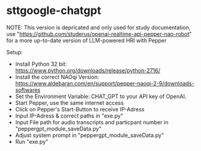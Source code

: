# sttgoogle-chatgpt


NOTE: This version is depricated and only used for study documentation, use "https://github.com/studerus/openai-realtime-api-pepper-nao-robot" for a more up-to-date version of LLM-powered HRI with Pepper

Setup: 
- Install Python 32 bit: https://www.python.org/downloads/release/python-2716/
- Install the correct NAOqi Version: https://www.aldebaran.com/en/support/pepper-naoqi-2-9/downloads-softwares
- Set the Environment Variable: CHAT_GPT to your API key of OpenAI.
- Start Pepper, use the same internet access
- Click on Pepper's Start-Button to receive IP-Adress
- Input IP-Adress & correct paths in "exe.py"
- Input File path for audio transcripts and particpant number in "peppergpt_module_saveData.py"
- Adjust system prompt in "peppergpt_module_saveData.py"
- Run "exe.py" 
